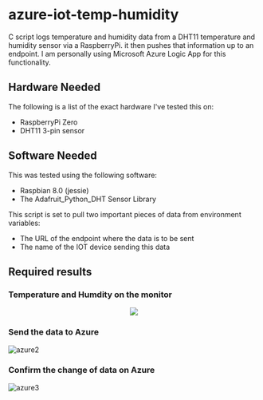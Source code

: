 # azure-iot-temp-humidity

C script logs temperature and humidity data from a DHT11 temperature and humidity sensor via a RaspberryPi. it then pushes that information up to an endpoint. I am personally using Microsoft Azure Logic App for this functionality.

## Hardware Needed
The following is a list of the exact hardware I've tested this on:
- RaspberryPi Zero
- DHT11 3-pin sensor

## Software Needed
This was tested using the following software:

- Raspbian 8.0 (jessie)
- The Adafruit_Python_DHT Sensor Library

This script is set to pull two important pieces of data from environment variables:

- The URL of the endpoint where the data is to be sent
- The name of the IOT device sending this data

## Required results

### Temperature and Humdity on the monitor
<p align="center"><img src="https://user-images.githubusercontent.com/34092568/50632863-9029b000-0f8c-11e9-82b6-d4e887c9243c.png" weight="300"></p>

### Send the data to Azure
![azure2](https://user-images.githubusercontent.com/34092568/50632864-9029b000-0f8c-11e9-9ebc-a7e962fb6ae5.png)

### Confirm the change of data on Azure
![azure3](https://user-images.githubusercontent.com/34092568/50632866-9029b000-0f8c-11e9-806e-e5c8e20f85d0.png)
